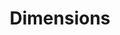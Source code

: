 ---
layout: default
bigquery: https://console.cloud.google.com/bigquery?p=covid-19-dimensions-ai&page=table&d=data&t=publications
contributors: Digital Science, https://www.digital-science.com/
cost: Free for personal, non-commercial use.
description: Dimensions contains more than 100 million publications, ranging from
  articles published in scholarly journals, books and book chapters, to preprints
  and conference proceedings. All publications are contextualized with linked data
  sets, funding, publications, patents, clinical trials, and policy documents. You
  can also view associated categories, funders, institutions, and researcher profiles.
documentation: https://docs.dimensions.ai/bigquery/index.html
last_edit: 04/10/2022, 09:59:57
location: https://www.dimensions.ai/products/free/
maintained_by: Digital Science, https://www.digital-science.com/
schema_fields:
- registry
- kind
- filing_date
- inventor_names
- supporting_grant_ids
- family_id
- citations_count
- open_access_categories
- expiration_year
- date_print
- reference_ids
- researcher_ids
- volume
- category_sdg
- filing_year
- publication_ids
- start_date
- category_uoa
- abstract
- original_abstract
- category_for
- email_address
- assignee_orgs
- original_assignee
- categories
- category_icrp_cso
- issue
- associated_publication_id
- date_normal
- repository_name
- phase
- relationships
- linkout
- category_bra
- research_org_country_names
- funding_eur
- external_ids
- links
- date_imported_gbq
- funder_countries
- category_hrcs_rac
- repository_id
- category_icrp_ct
- priority_date
- acronym
- funder_org_state_codes
- category_rcdc
- wikipedia_url
- pages
- date_online
- proceedings_title
- clinical_trial_ids
- grant_number
- funding_nzd
- funding_usd
- pmid
- research_org_state_codes
- labels
- date
- parent_id
- funding_gbp
- associated_publication_arxiv_id
- funding_cny
- funder_org_acronyms
- current_assignee_orgs
- brief_title
- research_orgs
- current_assignee_countries
- aliases
- cpc
- research_org_state_names
- filing_status
- conditions
- foa_number
- acronyms
- funding_currency
- editors
- funding_cad
- altmetrics
- journal_lists
- family_members_ids
- publication_year
- gender
- isbn
- citations
- current_assignee
- repository_url
- status
- types
- category_hrcs_hc
- end_year
- original_title
- ipcr
- source_id
- pmcid
- address
- authors
- date_modified
- subtitles
- legal_status
- associated_grant_ids
- funding_amount
- publication_date
- family_count
- eisbn
- name
- granted_year
- funder_org_cities
- doi
- funding_chf
- cited_by_ids
- arxiv_id
- granted_date
- open_access_categories_v2
- metrics
- jurisdiction
- assignee_countries
- original_assignee_countries
- license
- journal
- funder_org
- funder_orgs
- start_year
- research_org_countries
- resulting_publication_ids
- interventions
- type
- research_org_cities
- resulting_publication_doi
- patent_ids
- category_hra
- original_assignee_orgs
- mesh_terms
- publisher
- investigators
- active_years
- book_series_title
- conference
- mesh_headings
- description
- associated_publication_pmid
- language
- associated_publication_doi
- funder_org_countries
- expiration_date
- date_inserted
- funding_aud
- embargo_date
- legal_events
- funding_jpy
- year
- established
- id
- funding_details
- application_number
- organisation_details
- acknowledgements
- end_date
- concepts
- title
- citation_string
- created_date
- priority_year
- research_org_city_names
- book_title
shortname: dimensions
tags:
- scholarly literature
- patents
- funding
- clinical trials
- academic profiles
terms_of_use: 'Use of both the Dimensions COVID-19 dataset and full Dimensions dataset
  are subject to the Dimensions Terms of use: https://www.dimensions.ai/policies-terms-legal '
title: Dimensions
uuid: dcff88bd-fe6b-4fdb-8159-809bf9d7bc1c
---